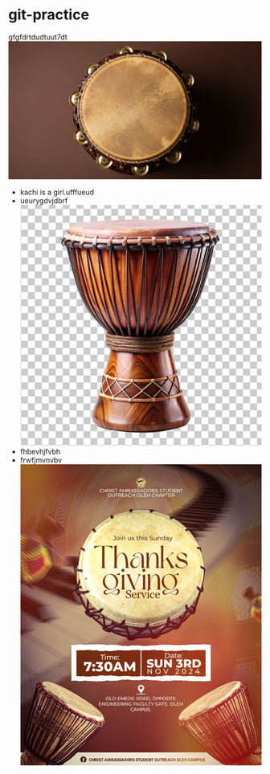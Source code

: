 # git-practice
gfgfdrtdudtuut7dt
![](./images/e.jpg)
- kachi is a girl.ufffueud 
- ueurygdvjdbrf 
![](./images/d.jpg)
- fhbevhjfvbh
- frwfjmvnvbv
![](./images/c.jpg)
